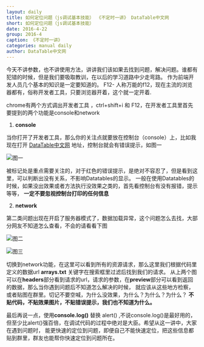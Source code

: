 ```yaml
---
layout: daily
title: 如何定位问题（js调试基本技能） 《不定时一讲》 DataTable中文网
short: 如何定位问题（js调试基本技能）
date: 2016-4-22
group: 2016-4
caption: 《不定时一讲》
categories: manual daily
author: DataTable中文网
---
```

今天不讲参数，也不讲使用方法，讲讲我们该如果去找到问题，解决问题。谁都有犯错的时候，但是我们要吸取教训，在以后的学习道路中少走弯路。 作为前端开发人员几个基本的知识是一定要知道的。
F12- 人称万能的f12，现在主流的浏览器都有，俗称开发者工具，只要浏览器开着，这个就一定开着.

chrome有两个方式调出开发者工具 ，ctrl+shift+i 和 F12，在开发者工具里首先要提到的两个功能是console和network

1. **console**

当你打开了开发者工具，那么你的关注点就要放在控制台（console）上，比如我现在打开
[DataTable中文网](http://datatables.club/) 地址，控制台就会有错误提示，如图一

![图一]({{site.baseurl}}/images/daily/2016-04-22/1.png "图一")

被标记处是重点需要关注的，对于红色的错误提示，是绝对不容忍了，但是看到这里，可以判断出没有关系，不影响Datatables的显示。
一般在使用Datatables的时候，如果没出效果或者方法执行没效果之类的，首先看控制台有没有报错，提示等等，
**一定不要忽视控制台打印的任何信息**

2. **network**

第二类问题出现在开启了服务器模式了，数据加载异常，这个问题怎么去找，大部分网友不知道怎么查看，不会的请看看下图

![图二]({{site.baseurl}}/images/daily/2016-04-22/2.png "图二")

![图三]({{site.baseurl}}/images/daily/2016-04-22/3.png "图三")

切换到network功能，在这里可以看到所有的资源请求，那么这里我们根据代码里定义的数据url **arrays.txt** 关键字在搜索框里过滤后找到我们的请求。
从上两个图可以在**headers**部分看到请求的url，请求的参数，在**preview**部分可以看到返回的数据，那么当你遇到问题后不知道怎么解决的时候，
就应该从这些地方检察，或者贴图在群里。切记不要空喊，为什么没效果，为什么？为什么？为什么？
**不贴代码，不贴效果图片，不贴错误提示，我们也不知道为什么。**

最后再说一点，使用**console.log()** 替换 alert() ,不说console.log()是最好用的，
但至少比alert()强百倍，在调试代码的过程中绝对是大臣。希望从这一讲中，大家在遇到问题时，
能更快速的定位到问题，即便自己不能快速定位，把这些信息都贴到群里，群友也能帮你快速定位到问题所在。
